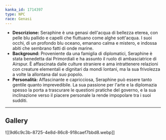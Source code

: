 ```yaml
---
kanka_id: 1714397
type: NPC
race: Genasi
---
```


* **Descrizione:** Seraphine è una genasi dell'acqua
  di bellezza eterea, con pelle blu pallido e capelli che fluttuano come
  alghe sott'acqua. I suoi occhi, di un profondo blu oceano, emanano calma
  e mistero, e indossa abiti che sembrano fatti di onde marine.
* **Background:**
  Proveniente da una famiglia di diplomatici, Seraphine è stata benedetta
  dai Primordiali e ha assunto il ruolo di ambasciatrice di Airspur. È
  affascinata dalle culture straniere e ama intrattenere relazioni con
  creature elementali e dignitari da mondi lontani, ma la sua frivolezza a
  volte la allontana dal suo popolo.
* **Personalità:**
  Affascinante e capricciosa, Seraphine può essere tanto gentile quanto
  imprevedibile. La sua passione per l'arte e la diplomazia spesso la
  porta a trascurare le questioni pratiche del governo, e la sua
  inclinazione verso il piacere personale la rende impopolare tra i suoi
  sudditi.

***
## Gallery
![[9d6c9c3b-8725-4e8d-86c8-918caef7bbd8.webp]]